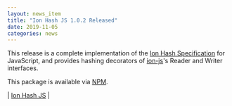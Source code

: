 ```yaml
---
layout: news_item
title: "Ion Hash JS 1.0.2 Released"
date: 2019-11-05
categories: news
---
```

This release is a complete implementation of the [Ion Hash Specification](https://amazon-ion.github.io/ion-hash/docs/spec.html) for JavaScript, and provides hashing decorators of [ion-js](https://github.com/amazon-ion/ion-js)'s Reader and Writer interfaces.

This package is available via [NPM](https://www.npmjs.com/package/ion-hash-js).

| [Ion Hash JS](https://github.com/amazon-ion/ion-hash-js) |

